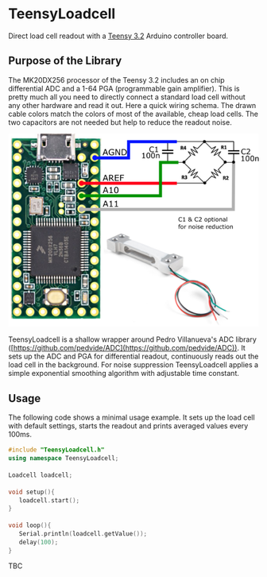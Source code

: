 # TeensyLoadcell
Direct load cell readout with a [Teensy
3.2](https://www.pjrc.com/teensy/teensy31.html]) Arduino controller board.

## Purpose of the Library
The MK20DX256 processor of the Teensy 3.2 includes an on chip differential ADC
and a 1-64 PGA (programmable gain amplifier). This is pretty much all you need
to directly connect a standard load cell without any other hardware and read it
out. Here a quick wiring schema. The drawn cable colors match the colors of most
of the available, cheap load cells. The two capacitors are not needed but help
to reduce the readout noise.

![Overview](/media/overview.png?raw=true)

TeensyLoadcell is a shallow wrapper around Pedro Villanueva's ADC library
([https://github.com/pedvide/ADC](https://github.com/pedvide/ADC)).
It sets up the ADC and PGA for differential readout, continuously
reads out the load cell in the background. For noise suppression TeensyLoadcell
applies a simple exponential smoothing algorithm with adjustable time constant.

## Usage
The following code shows a minimal usage example. It sets up the load cell
with default settings, starts the readout and prints averaged values every 100ms.

```c++
#include "TeensyLoadcell.h"
using namespace TeensyLoadcell;

Loadcell loadcell;

void setup(){
   loadcell.start();
}

void loop(){
   Serial.println(loadcell.getValue());
   delay(100);
}
```

TBC



